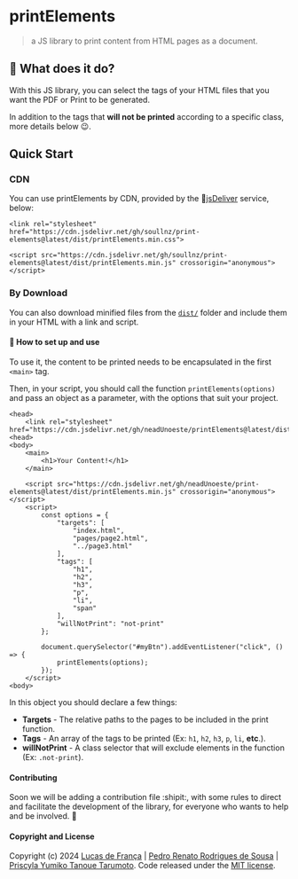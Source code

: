 # printElements

> a JS library to print content from HTML pages as a document.

## :monocle_face: What does it do?

With this JS library, you can select the tags of your HTML files that you want the PDF or Print to be generated.

In addition to the tags that **will not be printed** according to a specific class, more details below :wink:.

## Quick Start

### CDN

You can use printElements by CDN, provided by the :mechanical_arm:[jsDeliver](https://www.jsdelivr.com/?docs=gh) service, below:

```
<link rel="stylesheet" href="https://cdn.jsdelivr.net/gh/soullnz/print-elements@latest/dist/printElements.min.css">

<script src="https://cdn.jsdelivr.net/gh/soullnz/print-elements@latest/dist/printElements.min.js" crossorigin="anonymous"></script>
```

### By Download

You can also download minified files from the [``dist/``](https://github.com/neadUnoeste/printElements/tree/master/dist) folder and include them in your HTML with a link and script.

#### :receipt: How to set up and use

To use it, the content to be printed needs to be encapsulated in the first ``<main>`` tag.

Then, in your script, you should call the function ``printElements(options)`` and pass an object as a parameter, with the options that suit your project.

```
<head>
    <link rel="stylesheet" href="https://cdn.jsdelivr.net/gh/neadUnoeste/printElements@latest/dist/printElements.min.css">
<head>
<body>
    <main>
        <h1>Your Content!</h1>
    </main>

    <script src="https://cdn.jsdelivr.net/gh/neadUnoeste/print-elements@latest/dist/printElements.min.js" crossorigin="anonymous"></script>
    <script>
        const options = {
            "targets": [
                "index.html",
                "pages/page2.html",
                "../page3.html"
            ],
            "tags": [
                "h1",
                "h2",
                "h3",
                "p",
                "li",
                "span"
            ],
            "willNotPrint": "not-print"
        };

        document.querySelector("#myBtn").addEventListener("click", () => {
            printElements(options);
        });
    </script>
<body>
```

In this object you should declare a few things:

 - **Targets** - The relative paths to the pages to be included in the print function.
 - **Tags** - An array of the tags to be printed (Ex: ``h1``, ``h2``, ``h3``, ``p``, ``li``, **etc**.).
 - **willNotPrint** - A class selector that will exclude elements in the function (Ex: ``.not-print``).

#### Contributing

Soon we will be adding a contribution file :shipit:, with some rules to direct and facilitate the development of the library, for everyone who wants to help and be involved. :vulcan_salute:

#### Copyright and License

Copyright (c) 2024 [Lucas de França](https://github.com/luxonauta) | [Pedro Renato Rodrigues de Sousa](https://github.com/aqazix) | [Priscyla Yumiko Tanoue Tarumoto](https://github.com/Soullnz). Code released under the [MIT license](https://github.com/soullnz/printElements/blob/main/LICENSE).
